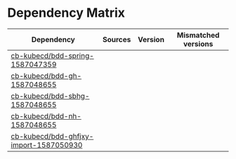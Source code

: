 # Dependency Matrix

Dependency | Sources | Version | Mismatched versions
---------- | ------- | ------- | -------------------
[cb-kubecd/bdd-spring-1587047359](https://github.com/cb-kubecd/bdd-spring-1587047359.git) |  | []() | 
[cb-kubecd/bdd-gh-1587048655](https://github.com/cb-kubecd/bdd-gh-1587048655.git) |  | []() | 
[cb-kubecd/bdd-sbhg-1587048655](https://github.com/cb-kubecd/bdd-sbhg-1587048655.git) |  | []() | 
[cb-kubecd/bdd-nh-1587048655](https://github.com/cb-kubecd/bdd-nh-1587048655.git) |  | []() | 
[cb-kubecd/bdd-ghfjxy-import-1587050930](https://github.com/cb-kubecd/bdd-ghfjxy-import-1587050930.git) |  | []() | 
